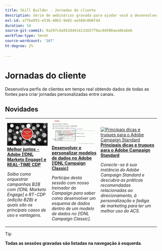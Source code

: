 ```yaml
---
title: Skill Builder - Jornadas do cliente
description: Série de webinários gravada para ajudar você a desenvolver perfis de clientes em tempo real, extraindo dados de todas as fontes para criar jornadas personalizadas entre canais.
exl-id: a77be055-e53b-4062-9e02-ee589c0b0f4d
duration: 54
source-git-commit: 9a297cda953d4414131657f9ac84580aea0eabeb
workflow-type: tm+mt
source-wordcount: '167'
ht-degree: 2%

---
```


# Jornadas do cliente

Desenvolva perfis de clientes em tempo real obtendo dados de todas as fontes para criar jornadas personalizadas entre canais.

## Novidades

<table>
<tr>
  <td>
    <a href="https://experienceleague.adobe.com/docs/skill-builder-events/skill-builder/customer-journeys/2022/b2b-campaigns.html">
      <img alt="Melhor juntos - Adobe [!DNL Marketo Engage] e REAL-TIME CDP" src="assets/343824.jpeg" />
    </a>
     <div>
      <a href="https://experienceleague.adobe.com/docs/skill-builder-events/skill-builder/customer-journeys/2022/b2b-campaigns.html">
        <strong>Melhor juntos - Adobe [!DNL Marketo Engage] e REAL-TIME CDP</strong>
      </a>
    </div>
    <p>
    <em>Saiba como orquestrar campanhas B2B com [!DNL Marketo Engage] e RT-CDP (edição B2B) e quais são os principais casos de uso e vantagens.</em>
    <p>
  </td>
  <td>
    <a href="https://experienceleague.adobe.com/docs/skill-builder-events/skill-builder/customer-journeys/2022/data-models.html">
      <img alt="Desenvolver e personalizar modelos de dados no Adobe [!DNL Campaign Classic]" src="assets/343829.jpeg" />
    </a>
     <div>
      <a href="https://experienceleague.adobe.com/docs/skill-builder-events/skill-builder/customer-journeys/2022/data-models.html">
        <strong>Desenvolver e personalizar modelos de dados no Adobe [!DNL Campaign Classic]</strong>
      </a>
    </div>
    <p>
    <em>Participe desta sessão com nosso treinador do Campaign para saber como desenvolver um esquema de dados dentro de um modelo de dados no [!DNL Campaign Classic].</em>
    <p>
  </td>  
  <td>
    <a href="https://experienceleague.adobe.com/docs/skill-builder-events/skill-builder/customer-journeys/2022/tips-and-tricks.html">
      <img alt="Principais dicas e truques para o Adobe Campaign Standard" src="https://video.tv.adobe.com/v/343828?format=jpeg" />
    </a>
     <div>
      <a href="https://experienceleague.adobe.com/docs/skill-builder-events/skill-builder/customer-journeys/2022/tips-and-tricks.html">
        <strong>Principais dicas e truques para o Adobe Campaign Standard</strong>
      </a>
    </div>
    <p>
    <em>Conecte-se à sua instância do Adobe Campaign Standard e descubra as práticas recomendadas relacionadas ao direcionamento, à personalização e fadiga de marketing para ter um melhor uso do ACS.</em>
    <p>
  </td>
</tr>
</table>

>[!TIP]
>
>**Todas as sessões gravadas são listadas na navegação à esquerda**.
